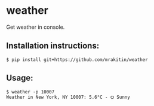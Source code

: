 # weather
Get weather in console.

## Installation instructions:
```console
$ pip install git+https://github.com/mrakitin/weather
```
## Usage:
```console
$ weather -p 10007
Weather in New York, NY 10007: 5.6°C - ⛭ Sunny
```
